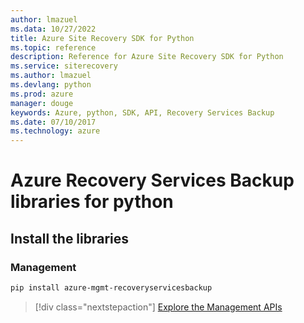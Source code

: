 ```yaml
---
author: lmazuel
ms.data: 10/27/2022
title: Azure Site Recovery SDK for Python
ms.topic: reference
description: Reference for Azure Site Recovery SDK for Python
ms.service: siterecovery
ms.author: lmazuel
ms.devlang: python
ms.prod: azure
manager: douge
keywords: Azure, python, SDK, API, Recovery Services Backup
ms.date: 07/10/2017
ms.technology: azure
---
```

# Azure Recovery Services Backup libraries for python

## Install the libraries


### Management

```bash
pip install azure-mgmt-recoveryservicesbackup
```
> [!div class="nextstepaction"]
> [Explore the Management APIs](/python/api/overview/azure/recoveryservicesbackup/management)